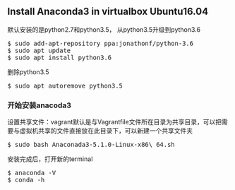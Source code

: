 ## Install Anaconda3 in virtualbox Ubuntu16.04

默认安装的是python2.7和python3.5，
从python3.5升级到python3.6

<pre>
$ sudo add-apt-repository ppa:jonathonf/python-3.6
$ sudo apt update
$ sudo apt install python3.6
</pre>

删除python3.5
<pre>
$ sudo apt autoremove python3.5
</pre>


### 开始安装anacoda3

设置共享文件：vagrant默认是与Vagrantfile文件所在目录为共享目录，可以把需要与虚拟机共享的文件直接放在此目录下，可以新建一个共享文件夹

<pre>
$ sudo bash Anaconada3-5.1.0-Linux-x86\_64.sh
</pre>

安装完成后，打开新的terminal
<pre>
$ anaconda -V
$ conda -h
</pre>
